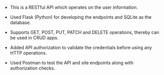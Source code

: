 - This is a RESTful API which operates on the user information.

- Used Flask (Python) for developing the endpoints and SQLite as the database.

- Supports GET, POST, PUT, PATCH and DELETE operations, thereby can be used in CRUD apps.

- Added API authorization to validate the credentials before using any HTTP operations.

- Used Postman to test the API and site endpoints along with authorization checks.